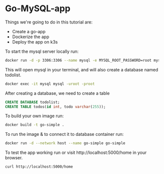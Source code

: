 # Go-MySQL-app

Things we're going to do in this tutorial are:

- Create a go-app
- Dockerize the app
- Deploy the app on k3s

To start the mysql server locally run: 
```bash
docker run -d -p 3306:3306 --name mysql -e MYSQL_ROOT_PASSWORD=root mysql
```

This will open mysql in your terminal, and will also create a database named todolist.
```bash
docker exec -it mysql mysql -uroot -proot
```

After creating a database, we need to create a table
```sql
CREATE DATABASE todolist;
CREATE TABLE todos(id int, todo varchar(255));
```

To build your own image run:
```bash
docker build -t go-simple .
```

To run the image & to connect it to database container run: 
```bash
docker run -d --network host --name go-simple go-simple
```

To test the app working run or visit http://localhost:5000/home in your browser.
```bash
curl http://localhost:5000/home
```
